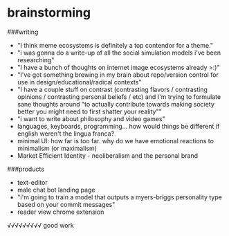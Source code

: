 # brainstorming

###writing
- "I think meme ecosystems is definitely a top contendor for a theme."
- "i was gonna do a write-up of all the social simulation models i've been researching"
- "I have a bunch of thoughts on internet image ecosystems already >:)"
- "I've got something brewing in my brain about repo/version control for use in design/educational/radical contexts"
- "I have a couple stuff on contrast (contrasting flavors / contrasting opinions / contrasting personal beliefs / etc) and I'm trying to formulate sane thoughts around "to actually contribute towards making society better you might need to first shatter your reality""
- "i want to write about philosophy and video games"
- languages, keyboards, programming... how would things be different if english weren't the lingua franca?
- minimal UI: how far is too far. why do we have emotional reactions to minimalism (or maximalism)
- Market Efficient Identity - neoliberalism and the personal brand

###products
- text-editor
- male chat bot landing page
- "i'm going to train a model that outputs a myers-briggs personality type based on your commit messages"
- reader view chrome extension

√√√√√√√√√ good work

